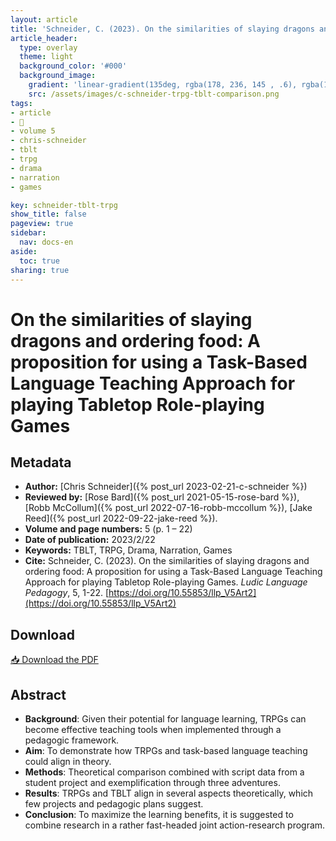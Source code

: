 ```yaml
---
layout: article
title: 'Schneider, C. (2023). On the similarities of slaying dragons and ordering food'
article_header:
  type: overlay
  theme: light
  background_color: '#000'
  background_image:
    gradient: 'linear-gradient(135deg, rgba(178, 236, 145 , .6), rgba(147, 81, 182, .6))'
    src: /assets/images/c-schneider-trpg-tblt-comparison.png
tags:
- article
- 📔
- volume 5
- chris-schneider
- tblt
- trpg
- drama
- narration
- games

key: schneider-tblt-trpg
show_title: false
pageview: true
sidebar:
  nav: docs-en
aside:
  toc: true
sharing: true
---
```



<meta name="citation_title" content="On the similarities of slaying dragons and ordering food: A proposition for using a Task-Based Language Teaching Approach for playing Tabletop Role-playing Games">
<meta name="citation_author" content="Schneider, Chris">
<meta name="citation_publication_date" content="2023/02/22">
<meta name="citation_journal_title" content="Ludic Language Pedagogy">
<meta name="citation_volume" content="5">
<meta name="citation_firstpage" content="1">
<meta name="citation_lastpage" content="22">
<meta name="citation_pdf_url" content="http://www.llpjournal.org/assets/publication-pdfs/c-schneider-trpg-tblt-comparison.pdf">

# On the similarities of slaying dragons and ordering food: A proposition for using a Task-Based Language Teaching Approach for playing Tabletop Role-playing Games

<!--more-->

## Metadata

- **Author:** [Chris Schneider]({% post_url 2023-02-21-c-schneider %})
- **Reviewed by:** [Rose Bard]({% post_url 2021-05-15-rose-bard %}), [Robb McCollum]({% post_url 2022-07-16-robb-mccollum %}), [Jake Reed]({% post_url 2022-09-22-jake-reed %}).
- **Volume and page numbers:** 5 (p. 1 – 22)
- **Date of publication:** 2023/2/22
- **Keywords:** TBLT, TRPG, Drama, Narration, Games
- **Cite:** Schneider, C. (2023). On the similarities of slaying dragons and ordering food: A proposition for using a Task-Based Language Teaching Approach for playing Tabletop Role-playing Games. *Ludic Language Pedagogy*, 5, 1-22. [https://doi.org/10.55853/llp_V5Art2](https://doi.org/10.55853/llp_V5Art2)

## Download

<a class="button button--action button--rounded button--lg" href="/assets/publication-pdfs/c-schneider-trpg-tblt-comparison.pdf"><i class="fas fa-file-download"></i> 📥 Download the PDF </a>

## Abstract

- **Background**: Given their potential for language learning, TRPGs can become effective teaching tools when implemented through a pedagogic framework.
- **Aim**: To demonstrate how TRPGs and task-based language teaching could align in theory.
- **Methods**: Theoretical comparison combined with script data from a student project and exemplification through three adventures.
- **Results**: TRPGs and TBLT align in several aspects theoretically, which few projects and pedagogic plans suggest. 
- **Conclusion**: To maximize the learning benefits, it is suggested to combine research in a rather fast-headed joint action-research program.
